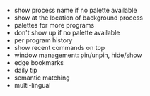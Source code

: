 - show process name if no palette available
- show at the location of background process
- palettes for more programs
- don't show up if no palette available
- per program history
- show recent commands on top
- window management: pin/unpin, hide/show
- edge bookmarks
- daily tip
- semantic matching
- multi-lingual